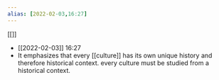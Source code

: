 ```yaml
---
alias: [2022-02-03,16:27]
---
```

[[]]

- [[2022-02-03]] 16:27
- It emphasizes that every [[culture]] has its own unique history and therefore historical context. every culture must be studied from a historical context.